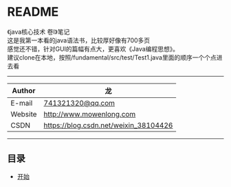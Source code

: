 README
===========================
《java核心技术 卷Ⅰ》笔记  
这是我第一本看的java语法书，比较厚好像有700多页  
感觉还不错，针对GUI的篇幅有点大，更喜欢《Java编程思想》。  
建议clone在本地，按照/fundamental/src/test/Test1.java里面的顺序一个个点进去看  

****
	
|Author|龙|
|---|---
|E-mail|741321320@qq.com
|Website|http://www.mowenlong.com
|CSDN|https://blog.csdn.net/weixin_38104426


****
## 目录
+ [开始](/fundamental/src/test/Test1.java)


